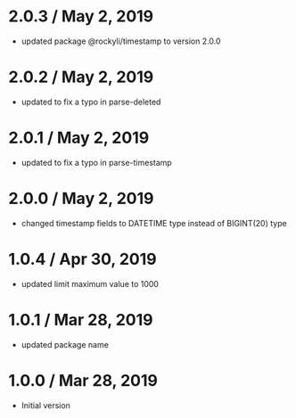 2.0.3 / May 2, 2019
==================
  * updated package @rockyli/timestamp to version 2.0.0

2.0.2 / May 2, 2019
==================
  * updated to fix a typo in parse-deleted

2.0.1 / May 2, 2019
==================
  * updated to fix a typo in parse-timestamp

2.0.0 / May 2, 2019
==================
  * changed timestamp fields to DATETIME type instead of BIGINT(20) type

1.0.4 / Apr 30, 2019
==================
  * updated limit maximum value to 1000

1.0.1 / Mar 28, 2019
==================
  * updated package name

1.0.0 / Mar 28, 2019
==================
  * Initial version
